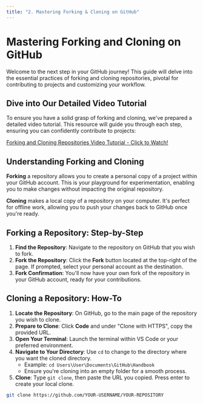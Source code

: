 ```yaml
---
title: "2. Mastering Forking & Cloning on GitHub"
---
```


# Mastering Forking and Cloning on GitHub

Welcome to the next step in your GitHub journey! This guide will delve into the essential practices of forking and cloning repositories, pivotal for contributing to projects and customizing your workflow.

## Dive into Our Detailed Video Tutorial

To ensure you have a solid grasp of forking and cloning, we've prepared a detailed video tutorial. This resource will guide you through each step, ensuring you can confidently contribute to projects:

[Forking and Cloning Repositories Video Tutorial - Click to Watch!](https://youtu.be/d7O95zD_xTA?list=PLfzUEqPzJroL1qY2eQL6xFeB2WdJUTdGE)

## Understanding Forking and Cloning

**Forking** a repository allows you to create a personal copy of a project within your GitHub account. This is your playground for experimentation, enabling you to make changes without impacting the original repository.

**Cloning** makes a local copy of a repository on your computer. It's perfect for offline work, allowing you to push your changes back to GitHub once you're ready.

## Forking a Repository: Step-by-Step

1. **Find the Repository**: Navigate to the repository on GitHub that you wish to fork.
2. **Fork the Repository**: Click the **Fork** button located at the top-right of the page. If prompted, select your personal account as the destination.
3. **Fork Confirmation**: You'll now have your own fork of the repository in your GitHub account, ready for your contributions.

## Cloning a Repository: How-To

1. **Locate the Repository**: On GitHub, go to the main page of the repository you wish to clone.
2. **Prepare to Clone**: Click **Code** and under "Clone with HTTPS", copy the provided URL.
3. **Open Your Terminal**: Launch the terminal within VS Code or your preferred environment.
4. **Navigate to Your Directory**: Use `cd` to change to the directory where you want the cloned directory.
   - Example: `cd Users\User\Documents\GitHub\Handbook`
   - Ensure you're cloning into an empty folder for a smooth process.
5. **Clone**: Type `git clone`, then paste the URL you copied. Press enter to create your local clone.

```bash
git clone https://github.com/YOUR-USERNAME/YOUR-REPOSITORY
